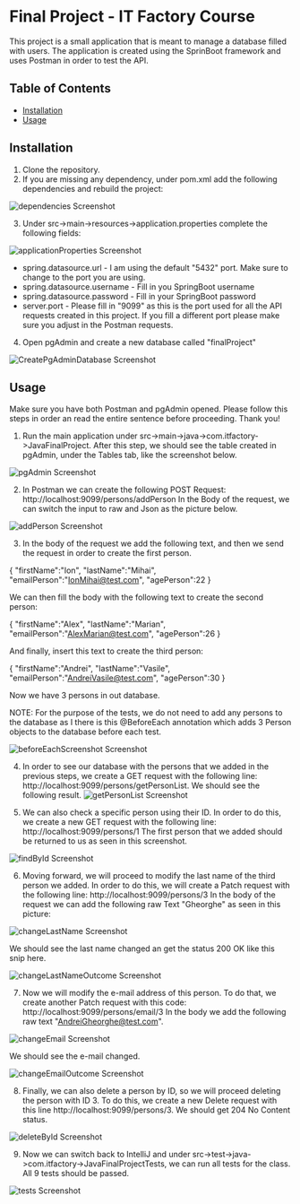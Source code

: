 # Final Project - IT Factory Course

This project is a small application that is meant to manage a database filled with users.
The application is created using the SprinBoot framework and uses Postman in order to test the API.

## Table of Contents

- [Installation](#installation)
- [Usage](#usage)

## Installation

1. Clone the repository.
2. If you are missing any dependency, under pom.xml add the following dependencies and rebuild the project:

![dependencies Screenshot](screenshots/dependencies.png)

3. Under src->main->resources->application.properties complete the following fields:

![applicationProperties Screenshot](screenshots/applicationProperties.png)

- spring.datasource.url - I am using the default "5432" port. Make sure to change to the port you are using.
- spring.datasource.username - Fill in you SpringBoot username
- spring.datasource.password - Fill in your SpringBoot password
- server.port - Please fill in "9099" as this is the port used for all the API requests created in this project. If you
  fill a different port please make sure you adjust in the Postman requests.

4. Open pgAdmin and create a new database called "finalProject"

![CreatePgAdminDatabase Screenshot](screenshots/CreatePgAdminDatabase.png)

## Usage

Make sure you have both Postman and pgAdmin opened.
Please follow this steps in order an read the entire sentence before proceeding. Thank you!

1. Run the main application under src->main->java->com.itfactory->JavaFinalProject.
   After this step, we should see the table created in pgAdmin, under the Tables tab, like the screenshot below.

![pgAdmin Screenshot](screenshots/pgAdmin.png)

2. In Postman we can create the following POST Request: http://localhost:9099/persons/addPerson
   In the Body of the request, we can switch the input to raw and Json as the picture below.

![addPerson Screenshot](screenshots/addPerson.png)

3. In the body of the request we add the following text, and then we send the request in order to create the first
   person.

{
"firstName":"Ion",
"lastName":"Mihai",
"emailPerson":"IonMihai@test.com",
"agePerson":22
}

We can then fill the body with the following text to create the second person:

{
"firstName":"Alex",
"lastName":"Marian",
"emailPerson":"AlexMarian@test.com",
"agePerson":26
}

And finally, insert this text to create the third person:

{
"firstName":"Andrei",
"lastName":"Vasile",
"emailPerson":"AndreiVasile@test.com",
"agePerson":30
}

Now we have 3 persons in out database.

NOTE: For the purpose of the tests, we do not need to add any persons to the database as I there is this @BeforeEach
annotation which adds 3 Person objects to the database before each test.

![beforeEachScreenshot Screenshot](/screenshots/beforeEachScreenshot.png)

4. In order to see our database with the persons that we added in the previous steps,
   we create a GET request with the following line: http://localhost:9099/persons/getPersonList. We should see the
   following result.
   ![getPersonList Screenshot](screenshots/getPersonList.png)

5. We can also check a specific person using their ID. In order to do this, we create a new GET request with the
   following line: http://localhost:9099/persons/1
   The first person that we added should be returned to us as seen in this screenshot.

![findById Screenshot](screenshots/findById.png)

6. Moving forward, we will proceed to modify the last name of the third person we added.
   In order to do this, we will create a Patch request with the following line: http://localhost:9099/persons/3
   In the body of the request we can add the following raw Text "Gheorghe" as seen in this picture:

![changeLastName Screenshot](screenshots/changeLastName.png)

We should see the last name changed an get the status 200 OK like this snip here.

![changeLastNameOutcome Screenshot](screenshots/changeLastNameOutcome.png)

7. Now we will modify the e-mail address of this person. To do that, we create another Patch request with this
   code: http://localhost:9099/persons/email/3
   In the body we add the following raw text "AndreiGheorghe@test.com".

![changeEmail Screenshot](screenshots/changeEmail.png)

We should see the e-mail changed.

![changeEmailOutcome Screenshot](screenshots/changeEmailOutcome.png)

8. Finally, we can also delete a person by ID, so we will proceed deleting the person with ID 3.
   To do this, we create a new Delete request with this line http://localhost:9099/persons/3.
   We should get 204 No Content status.

![deleteById Screenshot](screenshots/deleteById.png)

9. Now we can switch back to IntelliJ and under src->test->java->com.itfactory->JavaFinalProjectTests, we can run all
   tests for the class.
   All 9 tests should be passed.

![tests Screenshot](screenshots/testsv2.png)

